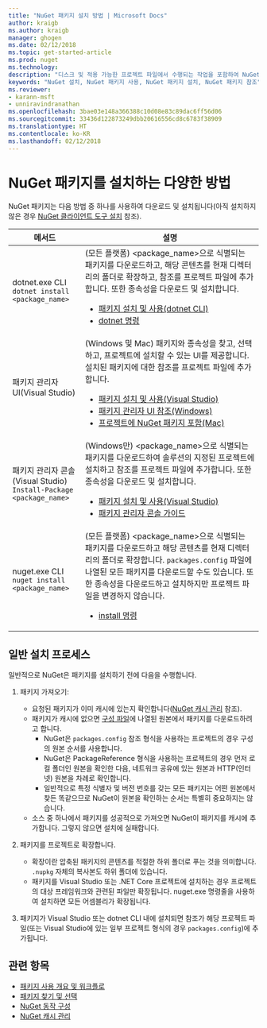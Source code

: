 ```yaml
---
title: "NuGet 패키지 설치 방법 | Microsoft Docs"
author: kraigb
ms.author: kraigb
manager: ghogen
ms.date: 02/12/2018
ms.topic: get-started-article
ms.prod: nuget
ms.technology: 
description: "디스크 및 적용 가능한 프로젝트 파일에서 수행되는 작업을 포함하여 NuGet 패키지를 프로젝트에 설치하는 프로세스를 설명합니다."
keywords: "NuGet 설치, NuGet 패키지 사용, NuGet 패키지 설치, NuGet 패키지 참조"
ms.reviewer:
- karann-msft
- unniravindranathan
ms.openlocfilehash: 3bae03e148a366388c10d08e83c89dac6ff56d06
ms.sourcegitcommit: 33436d122873249dbb20616556cd8c6783f38909
ms.translationtype: HT
ms.contentlocale: ko-KR
ms.lasthandoff: 02/12/2018
---
```

# <a name="different-ways-to-install-a-nuget-package"></a>NuGet 패키지를 설치하는 다양한 방법

NuGet 패키지는 다음 방법 중 하나를 사용하여 다운로드 및 설치됩니다(아직 설치하지 않은 경우 [NuGet 클라이언트 도구 설치](../install-nuget-client-tools.md) 참조).

| 메서드 | 설명 |
| --- | --- |
| dotnet.exe CLI<br/>`dotnet install <package_name>` | (모든 플랫폼) \<package_name\>으로 식별되는 패키지를 다운로드하고, 해당 콘텐츠를 현재 디렉터리의 폴더로 확장하고, 참조를 프로젝트 파일에 추가합니다. 또한 종속성을 다운로드 및 설치합니다.<ul><li>[패키지 설치 및 사용(dotnet CLI)](../quickstart/install-and-use-a-package-using-the-dotnet-cli.md)</li><li>[dotnet 명령](../tools/dotnet-commands.md)</li></ul> |
| 패키지 관리자 UI(Visual Studio) | (Windows 및 Mac) 패키지와 종속성을 찾고, 선택하고, 프로젝트에 설치할 수 있는 UI를 제공합니다. 설치된 패키지에 대한 참조를 프로젝트 파일에 추가합니다.<ul><li>[패키지 설치 및 사용(Visual Studio)](../quickstart/install-and-use-a-package-in-visual-studio.md)</li><li>[패키지 관리자 UI 참조(Windows)](../tools/package-manager-ui.md)</li><li>[프로젝트에 NuGet 패키지 포함(Mac)](/visualstudio/mac/nuget-walkthrough)</li></ul> |
| 패키지 관리자 콘솔(Visual Studio)<br/>`Install-Package <package_name>` | (Windows만) \<package_name\>으로 식별되는 패키지를 다운로드하여 솔루션의 지정된 프로젝트에 설치하고 참조를 프로젝트 파일에 추가합니다. 또한 종속성을 다운로드 및 설치합니다.<ul><li>[패키지 설치 및 사용(Visual Studio)](../quickstart/install-and-use-a-package-in-visual-studio.md)</li><li>[패키지 관리자 콘솔 가이드](../tools/package-manager-console.md)</li></ul> |
| nuget.exe CLI<br/>`nuget install <package_name>` | (모든 플랫폼) \<package_name\>으로 식별되는 패키지를 다운로드하고 해당 콘텐츠를 현재 디렉터리의 폴더로 확장합니다. `packages.config` 파일에 나열된 모든 패키지를 다운로드할 수도 있습니다. 또한 종속성을 다운로드하고 설치하지만 프로젝트 파일을 변경하지 않습니다.<ul><li>[install 명령](../tools/cli-ref-install.md)</li></ul> |

## <a name="general-install-process"></a>일반 설치 프로세스

일반적으로 NuGet은 패키지를 설치하기 전에 다음을 수행합니다.

1. 패키지 가져오기:
    - 요청된 패키지가 이미 캐시에 있는지 확인합니다([NuGet 캐시 관리](managing-the-nuget-cache.md) 참조).
    - 패키지가 캐시에 없으면 [구성 파일](Configuring-NuGet-Behavior.md)에 나열된 원본에서 패키지를 다운로드하려고 합니다.
      - NuGet은 `packages.config` 참조 형식을 사용하는 프로젝트의 경우 구성의 원본 순서를 사용합니다.
      - NuGet은 PackageReference 형식을 사용하는 프로젝트의 경우 먼저 로컬 폴더인 원본을 확인한 다음, 네트워크 공유에 있는 원본과 HTTP(인터넷) 원본을 차례로 확인합니다.
      - 일반적으로 특정 식별자 및 버전 번호를 갖는 모든 패키지는 어떤 원본에서 찾든 똑같으므로 NuGet이 원본을 확인하는 순서는 특별히 중요하지는 않습니다.
    - 소스 중 하나에서 패키지를 성공적으로 가져오면 NuGet이 패키지를 캐시에 추가합니다. 그렇지 않으면 설치에 실패합니다.

1. 패키지를 프로젝트로 확장합니다.
    - 확장이란 압축된 패키지의 콘텐츠를 적절한 하위 폴더로 푸는 것을 의미합니다. `.nupkg` 자체의 복사본도 하위 폴더에 있습니다.
    - 패키지를 Visual Studio 또는 .NET Core 프로젝트에 설치하는 경우 프로젝트의 대상 프레임워크와 관련된 파일만 확장됩니다. nuget.exe 명령줄을 사용하여 설치하면 모든 어셈블리가 확장됩니다.

1. 패키지가 Visual Studio 또는 dotnet CLI 내에 설치되면 참조가 해당 프로젝트 파일(또는 Visual Studio에 있는 일부 프로젝트 형식의 경우 `packages.config`)에 추가됩니다.

## <a name="related-topics"></a>관련 항목

- [패키지 사용 개요 및 워크플로](../consume-packages/overview-and-workflow.md)
- [패키지 찾기 및 선택](../consume-packages/finding-and-choosing-packages.md)
- [NuGet 동작 구성](../consume-packages/configuring-nuget-behavior.md)
- [NuGet 캐시 관리](managing-the-nuget-cache.md)
